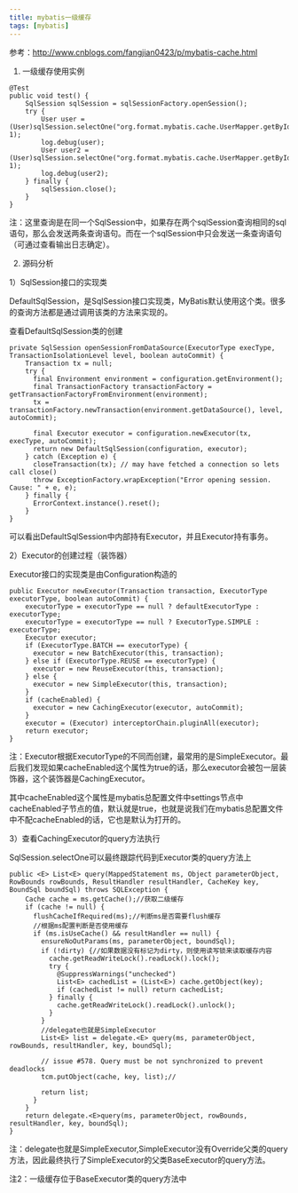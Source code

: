 ```yaml
---
title: mybatis一级缓存
tags: [mybatis]
---
```


参考：http://www.cnblogs.com/fangjian0423/p/mybatis-cache.html

1. 一级缓存使用实例

```
@Test
public void test() {
    SqlSession sqlSession = sqlSessionFactory.openSession();
    try {
        User user = (User)sqlSession.selectOne("org.format.mybatis.cache.UserMapper.getById", 1);
        log.debug(user);
        User user2 = (User)sqlSession.selectOne("org.format.mybatis.cache.UserMapper.getById", 1);
        log.debug(user2);
    } finally {
        sqlSession.close();
    }
}
```

注：这里查询是在同一个SqlSession中，如果存在两个sqlSession查询相同的sql语句，那么会发送两条查询语句。而在一个sqlSession中只会发送一条查询语句（可通过查看输出日志确定）。

2. 源码分析

1）SqlSession接口的实现类

DefaultSqlSession，是SqlSession接口实现类，MyBatis默认使用这个类。很多的查询方法都是通过调用该类的方法来实现的。

查看DefaultSqlSession类的创建

```
private SqlSession openSessionFromDataSource(ExecutorType execType, TransactionIsolationLevel level, boolean autoCommit) {
    Transaction tx = null;
    try {
      final Environment environment = configuration.getEnvironment();
      final TransactionFactory transactionFactory = getTransactionFactoryFromEnvironment(environment);
      tx = transactionFactory.newTransaction(environment.getDataSource(), level, autoCommit);

      final Executor executor = configuration.newExecutor(tx, execType, autoCommit);
      return new DefaultSqlSession(configuration, executor);
    } catch (Exception e) {
      closeTransaction(tx); // may have fetched a connection so lets call close()
      throw ExceptionFactory.wrapException("Error opening session.  Cause: " + e, e);
    } finally {
      ErrorContext.instance().reset();
    }
}
```

可以看出DefaultSqlSession中内部持有Executor，并且Executor持有事务。

2）Executor的创建过程（装饰器）

Executor接口的实现类是由Configuration构造的

```
public Executor newExecutor(Transaction transaction, ExecutorType executorType, boolean autoCommit) {
    executorType = executorType == null ? defaultExecutorType : executorType;
    executorType = executorType == null ? ExecutorType.SIMPLE : executorType;
    Executor executor;
    if (ExecutorType.BATCH == executorType) {
      executor = new BatchExecutor(this, transaction);
    } else if (ExecutorType.REUSE == executorType) {
      executor = new ReuseExecutor(this, transaction);
    } else {
      executor = new SimpleExecutor(this, transaction);
    }
    if (cacheEnabled) {
      executor = new CachingExecutor(executor, autoCommit);
    }
    executor = (Executor) interceptorChain.pluginAll(executor);
    return executor;
}
```

注：Executor根据ExecutorType的不同而创建，最常用的是SimpleExecutor。最后我们发现如果cacheEnabled这个属性为true的话，那么executor会被包一层装饰器，这个装饰器是CachingExecutor。

其中cacheEnabled这个属性是mybatis总配置文件中settings节点中cacheEnabled子节点的值，默认就是true，也就是说我们在mybatis总配置文件中不配cacheEnabled的话，它也是默认为打开的。

3）查看CachingExecutor的query方法执行

SqlSession.selectOne可以最终跟踪代码到Executor类的query方法上

```
public <E> List<E> query(MappedStatement ms, Object parameterObject, RowBounds rowBounds, ResultHandler resultHandler, CacheKey key, BoundSql boundSql) throws SQLException {
    Cache cache = ms.getCache();//获取二级缓存
    if (cache != null) {
      flushCacheIfRequired(ms);//判断ms是否需要flush缓存
      //根据ms配置判断是否使用缓存
      if (ms.isUseCache() && resultHandler == null) { 
        ensureNoOutParams(ms, parameterObject, boundSql);
        if (!dirty) {//如果数据没有标记为dirty，则使用读写锁来读取缓存内容
          cache.getReadWriteLock().readLock().lock();
          try {
            @SuppressWarnings("unchecked")
            List<E> cachedList = (List<E>) cache.getObject(key);
            if (cachedList != null) return cachedList;
          } finally {
            cache.getReadWriteLock().readLock().unlock();
          }
        }
        //delegate也就是SimpleExecutor
        List<E> list = delegate.<E> query(ms, parameterObject, rowBounds, resultHandler, key, boundSql);

        // issue #578. Query must be not synchronized to prevent deadlocks
        tcm.putObject(cache, key, list);//
        
        return list;
      }
    }
    return delegate.<E>query(ms, parameterObject, rowBounds, resultHandler, key, boundSql);
}
```

注：delegate也就是SimpleExecutor,SimpleExecutor没有Override父类的query方法，因此最终执行了SimpleExecutor的父类BaseExecutor的query方法。

注2：一级缓存位于BaseExecutor类的query方法中